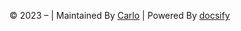 © 2023 –  | Maintained By [Carlo](https://corecabin.cn/about/) | Powered By [docsify](https://docsify.js.org/#/zh-cn/)
